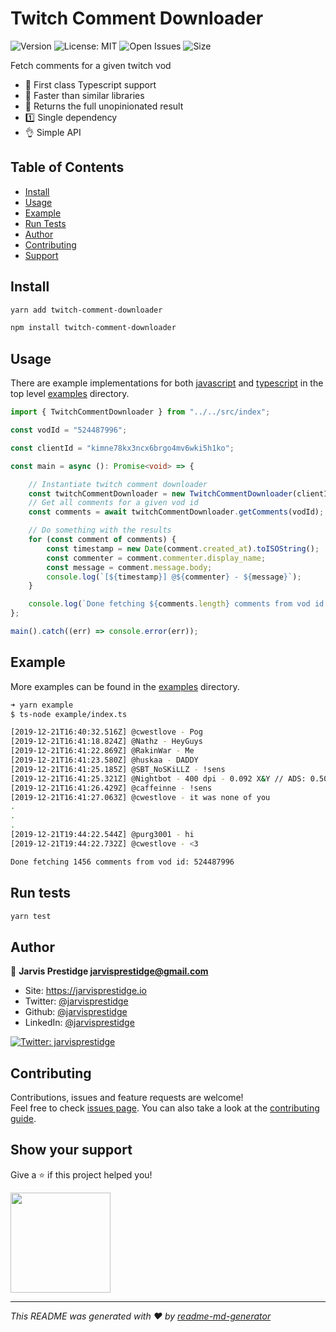 # Twitch Comment Downloader

<p>
  <img alt="Version" src="https://img.shields.io/npm/v/twitch-comment-downloader?style=for-the-badge" />
  
  <img alt="License: MIT" src="https://img.shields.io/badge/License-MIT-yellow.svg?style=for-the-badge" />

  <img alt="Open Issues" src="https://img.shields.io/github/issues/jarvisprestidge/twitch-comment-downloader?style=for-the-badge" />
  
  <img alt="Size" src="https://img.shields.io/bundlephobia/minzip/twitch-comment-downloader?style=for-the-badge" />

</p>

Fetch comments for a given twitch vod

-   🎉 First class Typescript support
-   🚅 Faster than similar libraries
-   🌈 Returns the full unopinionated result
-   1️⃣ Single dependency
-   👌 Simple API

## Table of Contents

-   [Install](#install)
-   [Usage](#usage)
-   [Example](#example)
-   [Run Tests](#run-tests)
-   [Author](#author)
-   [Contributing](#contributing)
-   [Support](#show-your-support)

## Install

```bash
yarn add twitch-comment-downloader
```

```bash
npm install twitch-comment-downloader
```

## Usage

There are example implementations for both [javascript](./examples/javascript/index.js) and [typescript](./examples/typescript/index.ts) in the top level [examples](./examples) directory.

```typescript
import { TwitchCommentDownloader } from "../../src/index";

const vodId = "524487996";

const clientId = "kimne78kx3ncx6brgo4mv6wki5h1ko";

const main = async (): Promise<void> => {

    // Instantiate twitch comment downloader
    const twitchCommentDownloader = new TwitchCommentDownloader(clientId);
    // Get all comments for a given vod id
    const comments = await twitchCommentDownloader.getComments(vodId);

    // Do something with the results
    for (const comment of comments) {
        const timestamp = new Date(comment.created_at).toISOString();
        const commenter = comment.commenter.display_name;
        const message = comment.message.body;
        console.log(`[${timestamp}] @${commenter} - ${message}`);
    }

    console.log(`Done fetching ${comments.length} comments from vod id: ${vodId}`);
};

main().catch((err) => console.error(err));

```

## Example

More examples can be found in the [examples](./examples) directory.

```bash
➜ yarn example
$ ts-node example/index.ts

[2019-12-21T16:40:32.516Z] @cwestlove - Pog
[2019-12-21T16:41:18.824Z] @Nathz - HeyGuys
[2019-12-21T16:41:22.869Z] @RakinWar - Me
[2019-12-21T16:41:23.580Z] @huskaa - DADDY
[2019-12-21T16:41:25.185Z] @SBT_NoSKiLLZ - !sens
[2019-12-21T16:41:25.321Z] @Nightbot - 400 dpi - 0.092 X&Y // ADS: 0.50 // Scoped: 0.50
[2019-12-21T16:41:26.429Z] @caffeinne - !sens
[2019-12-21T16:41:27.063Z] @cwestlove - it was none of you
.
.
.
[2019-12-21T19:44:22.544Z] @purg3001 - hi
[2019-12-21T19:44:22.732Z] @cwestlove - <3

Done fetching 1456 comments from vod id: 524487996
```

## Run tests

```bash
yarn test
```

## Author

👤 **Jarvis Prestidge <jarvisprestidge@gmail.com>**

-   Site: https://jarvisprestidge.io
-   Twitter: [@jarvisprestidge](https://twitter.com/jarvisprestidge)
-   Github: [@jarvisprestidge](https://github.com/jarvisprestidge)
-   LinkedIn: [@jarvisprestidge](https://linkedin.com/in/jarvisprestidge)

<p>
  <a href="https://twitter.com/jarvisprestidge" target="_blank">
    <img alt="Twitter: jarvisprestidge" src="https://img.shields.io/twitter/follow/jarvisprestidge.svg?style=social" />
  </a>
</p>

## Contributing

Contributions, issues and feature requests are welcome!<br />Feel free to check [issues page](https://github.com/jarvisprestidge/twitch-comment-downloader/issues). You can also take a look at the [contributing guide](./CONTRIBUTING.md).

## Show your support

Give a ⭐️ if this project helped you!

<a href="https://www.patreon.com/jarvisprestidge">
  <img src="https://c5.patreon.com/external/logo/become_a_patron_button@2x.png" width="160">
</a>

---

_This README was generated with ❤️ by [readme-md-generator](https://github.com/kefranabg/readme-md-generator)_
